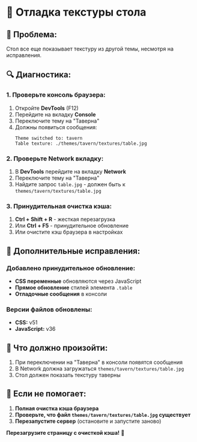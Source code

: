 # 🔧 Отладка текстуры стола

## 🚨 Проблема:
Стол все еще показывает текстуру из другой темы, несмотря на исправления.

## 🔍 Диагностика:

### 1. **Проверьте консоль браузера:**
1. Откройте **DevTools** (F12)
2. Перейдите на вкладку **Console**
3. Переключите тему на "Таверна"
4. Должны появиться сообщения:
   ```
   Theme switched to: tavern
   Table texture: ./themes/tavern/textures/table.jpg
   ```

### 2. **Проверьте Network вкладку:**
1. В **DevTools** перейдите на вкладку **Network**
2. Переключите тему на "Таверна"
3. Найдите запрос `table.jpg` - должен быть к `themes/tavern/textures/table.jpg`

### 3. **Принудительная очистка кэша:**
1. **Ctrl + Shift + R** - жесткая перезагрузка
2. Или **Ctrl + F5** - принудительное обновление
3. Или очистите кэш браузера в настройках

## 🔧 Дополнительные исправления:

### **Добавлено принудительное обновление:**
- **CSS переменные** обновляются через JavaScript
- **Прямое обновление** стилей элемента `.table`
- **Отладочные сообщения** в консоли

### **Версии файлов обновлены:**
- **CSS:** v51
- **JavaScript:** v36

## 🎯 Что должно произойти:
1. При переключении на "Таверна" в консоли появятся сообщения
2. В Network должна загружаться `themes/tavern/textures/table.jpg`
3. Стол должен показать текстуру таверны

## 🚀 Если не помогает:
1. **Полная очистка кэша браузера**
2. **Проверьте, что файл `themes/tavern/textures/table.jpg` существует**
3. **Перезапустите сервер** (остановите и запустите заново)

**Перезагрузите страницу с очисткой кэша!** 🔄

